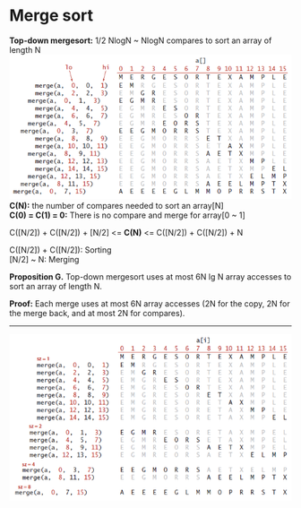 # Merge sort
	
**Top-down mergesort:** 1/2 NlogN ~ NlogN compares to sort an array of length N
<img src="./MergeTopDown.png">
**C(N):** the number of compares needed to sort an array[N] <br>
**C(0) = C(1) = 0:** There is no compare and merge for array[0 ~ 1] <br>

C([N/2]) + C([N/2]) + [N/2] <= **C(N)** <= C([N/2]) + C([N/2]) + N

C([N/2]) + C([N/2]): Sorting <br>
[N/2] ~  N: Merging <br>

**Proposition G.** Top-down mergesort uses at most 6N lg N array accesses to sort an
array of length N.

**Proof:** Each merge uses at most 6N array accesses (2N for the copy, 2N for the
merge back, and at most 2N for compares).
<hr>
<img src="./MergeBottomUp.png">
